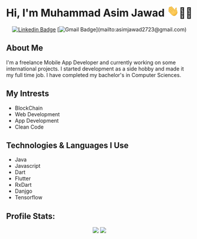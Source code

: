 <h1 align="left">Hi, I'm Muhammad Asim Jawad <img width="32" src="https://raw.githubusercontent.com/fatiiates/fatiiates/main/wave.gif"/>👨‍💻</h1>


<div align="center">
    
[![Linkedin Badge](https://img.shields.io/badge/-asimjawad-blue?style=for-the-badge&logo=Linkedin&logoColor=white&link=https://www.linkedin.com/in/asimjawad2723/)](https://www.linkedin.com/in/asimjawad/)
[![Gmail Badge](https://img.shields.io/badge/-asimjawad2723@gmail.com-blue?style=for-the-badge&logo=Gmail&logoColor=white&link=mailto:asimjawad2723@gmail.com&color=rgb(234,67,53))](mailto:asimjawad2723@gmail.com)
</div>

<h2>About Me</h2>
<p align="left">I'm a freelance Mobile App Developer and currently working on some international projects. I started development as a side hobby and made it my full time job. I have completed my bachelor's in Computer Sciences.</p>

## My Intrests
- BlockChain
- Web Development
- App Development
- Clean Code

## Technologies & Languages I Use
- Java
- Javascript
- Dart
- Flutter
- RxDart
- Danjgo
- Tensorflow

<h2>Profile Stats:</h2>
<p align="center">
  <img width="49%" src="https://github-readme-stats.vercel.app/api?username=asimjawad&show_icons=true&theme=tokyonight" />
  <img width="49%" src="https://github-readme-streak-stats.herokuapp.com/?user=asimjawad&theme=tokyonight" />
</p>
